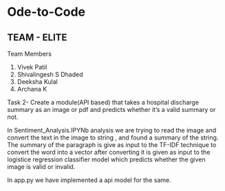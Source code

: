 # Ode-to-Code
TEAM - ELITE
------------
Team Members 
1. Vivek Patil
2. Shivalingesh S Dhaded
3. Deeksha Kulal
4. Archana K


Task 2- Create a module(API based) that takes a hospital discharge summary as an image or pdf and predicts whether it’s a valid summary or not.

In Sentiment_Analysis.IPYNb analysis we are trying to read the image and convert the text in the image to string , and found a summary of the string. The summary of the paragraph is give as input to the TF-IDF technique to convert the word into a vector after converting it is given as input to the logistice regression classifier model which predicts whether the given image is valid or invalid. 

In app.py we have implemented a api model for the same.
